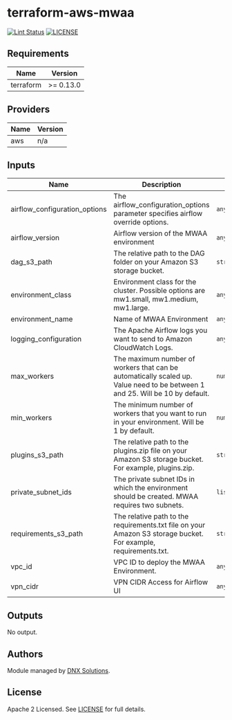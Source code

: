 # terraform-aws-mwaa

[![Lint Status](https://github.com/DNXLabs/terraform-aws-mwaa/workflows/Lint/badge.svg)](https://github.com/DNXLabs/terraform-aws-mwaa/actions)
[![LICENSE](https://img.shields.io/github/license/DNXLabs/terraform-aws-mwaa)](https://github.com/DNXLabs/terraform-aws-mwaa/blob/master/LICENSE)

<!--- BEGIN_TF_DOCS --->

## Requirements

| Name | Version |
|------|---------|
| terraform | >= 0.13.0 |

## Providers

| Name | Version |
|------|---------|
| aws | n/a |

## Inputs

| Name | Description | Type | Default | Required |
|------|-------------|------|---------|:--------:|
| airflow\_configuration\_options | The airflow\_configuration\_options parameter specifies airflow override options. | `any` | n/a | yes |
| airflow\_version | Airflow version of the MWAA environment | `any` | n/a | yes |
| dag\_s3\_path | The relative path to the DAG folder on your Amazon S3 storage bucket. | `string` | `"dags"` | no |
| environment\_class | Environment class for the cluster. Possible options are mw1.small, mw1.medium, mw1.large. | `any` | n/a | yes |
| environment\_name | Name of MWAA Environment | `any` | n/a | yes |
| logging\_configuration | The Apache Airflow logs you want to send to Amazon CloudWatch Logs. | `any` | n/a | yes |
| max\_workers | The maximum number of workers that can be automatically scaled up. Value need to be between 1 and 25. Will be 10 by default. | `number` | `10` | no |
| min\_workers | The minimum number of workers that you want to run in your environment. Will be 1 by default. | `number` | `1` | no |
| plugins\_s3\_path | The relative path to the plugins.zip file on your Amazon S3 storage bucket. For example, plugins.zip. | `string` | `"plugins.zip"` | no |
| private\_subnet\_ids | The private subnet IDs in which the environment should be created. MWAA requires two subnets. | `list(string)` | n/a | yes |
| requirements\_s3\_path | The relative path to the requirements.txt file on your Amazon S3 storage bucket. For example, requirements.txt. | `string` | `"requirements.txt"` | no |
| vpc\_id | VPC ID to deploy the MWAA Environment. | `any` | n/a | yes |
| vpn\_cidr | VPN CIDR Access for Airflow UI | `any` | n/a | yes |

## Outputs

No output.

<!--- END_TF_DOCS --->

## Authors

Module managed by [DNX Solutions](https://github.com/DNXLabs).

## License

Apache 2 Licensed. See [LICENSE](https://github.com/DNXLabs/terraform-aws-mwaa/blob/master/LICENSE) for full details.
